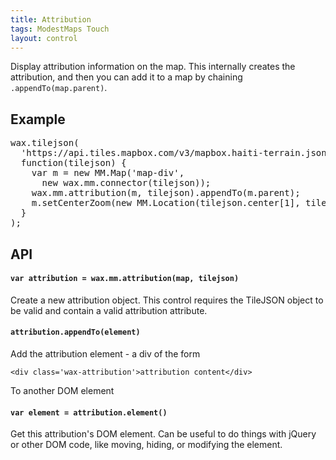 ```yaml
---
title: Attribution
tags: ModestMaps Touch
layout: control
---
```


Display attribution information on the map. This internally creates the attribution,
and then you can add it to a map by chaining `.appendTo(map.parent)`.

## Example

<div id='map-div'></div>
<pre class='prettyprint live'>
wax.tilejson(
  'https://api.tiles.mapbox.com/v3/mapbox.haiti-terrain.jsonp',
  function(tilejson) {
    var m = new MM.Map('map-div',
      new wax.mm.connector(tilejson));
    wax.mm.attribution(m, tilejson).appendTo(m.parent);
    m.setCenterZoom(new MM.Location(tilejson.center[1], tilejson.center[0]), 10);
  }
);
</pre>

## API

#### `var attribution = wax.mm.attribution(map, tilejson)`

Create a new attribution object. This control requires the TileJSON object
to be valid and contain a valid attribution attribute.

#### `attribution.appendTo(element)`

Add the attribution element - a div of the form

`<div class='wax-attribution'>attribution content</div>`

To another DOM element

#### `var element = attribution.element()`

Get this attribution's DOM element. Can be useful to do things with jQuery or
other DOM code, like moving, hiding, or modifying the element.
